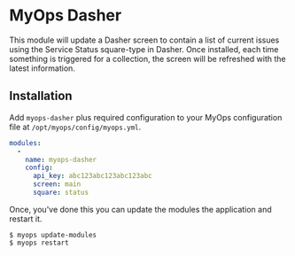 # MyOps Dasher

This module will update a Dasher screen to contain a list of current issues using the Service Status square-type in Dasher. Once installed, each time something is triggered for a collection, the screen will be refreshed with the latest information.

## Installation

Add `myops-dasher` plus required configuration to your MyOps configuration file at `/opt/myops/config/myops.yml`.

```yaml
modules:
  -
    name: myops-dasher
    config:
      api_key: abc123abc123abc123abc
      screen: main
      square: status
```

Once, you've done this you can update the modules the application and restart it.

```
$ myops update-modules
$ myops restart
```
